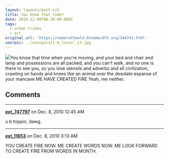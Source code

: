```yaml
---
layout: layouts/post.njk
title: You know that time?
date: 2010-12-08T00:36:00.000Z
tags:
  - urban tribes
  - art
original_url: 'https://nemorathwald.dreamwidth.org/344741.html'
userpic: ../userpics/I'm_losin'_it.jpg
---
```

![](http://lh4.ggpht.com/_ENXtTKU9j1A/TP7epvgrKyI/AAAAAAAAIOM/MOkCBZC2Er8/s144/mancave.jpg)You know that time when you're moving, and your bed and chair and lamp and possessions are all packed, and you can't walk, and no one is there to see you, so you lose utensils and adverbs and all civilization, crawling on hands and knees like an animal over the desolate expanse of your mancave ME HAVE CREATED FIRE Yeah, me neither.

## Comments

---

**[ext_747797](https://www.dreamwidth.org/users/ext_747797)** on Dec. 8, 2010 12:45 AM

u b trippin, dawg.

---

**[ext_11653](https://www.dreamwidth.org/users/ext_11653)** on Dec. 8, 2010 3:13 AM

YOU CREATE FIRE NOW. ME CREATE WORDS NOW. ME LOOK FORWARD TO CREATE FIRE FROM WORDS IN MONTH.
